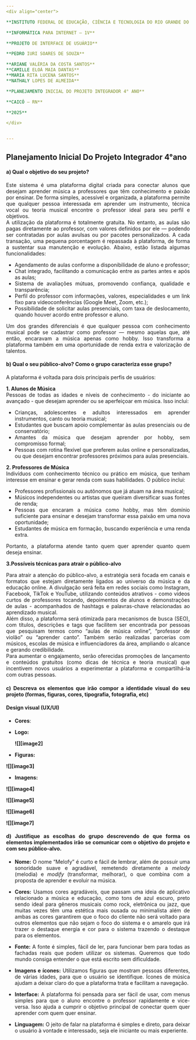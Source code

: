 ```yaml
---
<div align="center">

**INSTITUTO FEDERAL DE EDUCAÇÃO, CIÊNCIA E TECNOLOGIA DO RIO GRANDE DO NORTE – CAMPUS CAICÓ**  

**INFORMÁTICA PARA INTERNET – 1V**  

**PROJETO DE INTERFACE DE USUÁRIO**  

**PEDRO IURI SOARES DE SOUZA**  

**ARIANE VALÉRIA DA COSTA SANTOS**  
**CAMILLE ELOÁ MAIA DANTAS**  
**MARIA RITA LUCENA SANTOS**  
**NATHALY LOPES DE ALMEIDA**  

**PLANEJAMENTO INICIAL DO PROJETO INTEGRADOR 4° ANO**  

**CAICÓ – RN**  

**2025**  

</div>


---
```


<div align="justify">

## **Planejamento Inicial Do Projeto Integrador 4°ano**

#### **a) Qual o objetivo do seu projeto?**

Este sistema é uma plataforma digital criada para conectar alunos que desejam aprender música a professores que têm conhecimento e paixão por ensinar. De forma simples, acessível e organizada, a plataforma permite que qualquer pessoa interessada em aprender um instrumento, técnica vocal ou teoria musical encontre o professor ideal para seu perfil e objetivos.  
A utilização da plataforma é totalmente gratuita. No entanto, as aulas são pagas diretamente ao professor, com valores definidos por ele — podendo ser contratadas por aulas avulsas ou por pacotes personalizados. A cada transação, uma pequena porcentagem é repassada à plataforma, de forma a sustentar sua manutenção e evolução. Abaixo, estão listada algumas funcionalidades:

* Agendamento de aulas conforme a disponibilidade de aluno e professor;  
* Chat integrado, facilitando a comunicação entre as partes antes e após as aulas;  
* Sistema de avaliações mútuas, promovendo confiança, qualidade e transparência;  
* Perfil do professor com informações, valores, especialidades e um link fixo para videoconferências (Google Meet, Zoom, etc.);  
* Possibilidade de solicitar aulas presenciais, com taxa de deslocamento, quando houver acordo entre professor e aluno.

Um dos grandes diferenciais é que qualquer pessoa com conhecimento musical pode se cadastrar como professor — mesmo aquelas que, até então, encaravam a música apenas como hobby. Isso transforma a plataforma também em uma oportunidade de renda extra e valorização de talentos.

#### **b) Qual o seu público-alvo? Como o grupo caracteriza esse grupo?**

A plataforma é voltada para dois principais perfis de usuários:  
	  
**1\. Alunos de Música**  
Pessoas de todas as idades e níveis de conhecimento \- do iniciante ao avançado \- que desejam aprender ou se aperfeiçoar em música. Isso inclui:

* Crianças, adolescentes e adultos interessados em aprender instrumentos, canto ou teoria musical;  
* Estudantes que buscam apoio complementar às aulas presenciais ou de conservatório;  
* Amantes da música que desejam aprender por hobby, sem compromisso formal;  
* Pessoas com rotina flexível que preferem aulas online e personalizadas, ou que desejam encontrar professores próximos para aulas presenciais.

**2\. Professores de Música**  
Indivíduos com conhecimento técnico ou prático em música, que tenham interesse em ensinar e gerar renda com suas habilidades. O público inclui:

* Professores profissionais ou autônomos que já atuam na área musical;  
* Músicos independentes ou artistas que queiram diversificar suas fontes de renda;  
* Pessoas que encaram a música como hobby, mas têm domínio suficiente para ensinar e desejam transformar essa paixão em uma nova oportunidade;  
* Estudantes de música em formação, buscando experiência e uma renda extra.

Portanto, a plataforma atende tanto quem quer aprender quanto quem deseja ensinar.

**3\.Possíveis técnicas para atrair o público-alvo**

Para atrair a atenção do público-alvo, a estratégia será focada em canais e formatos que estejam diretamente ligados ao universo da música e da educação online. A divulgação será feita em redes sociais como Instagram, Facebook, TikTok e YouTube, utilizando conteúdos atrativos \- como vídeos curtos de professores tocando, depoimentos de alunos e demonstrações de aulas \- acompanhados de hashtags e palavras-chave relacionadas ao aprendizado musical.  
Além disso, a plataforma será otimizada para mecanismos de busca (SEO), com títulos, descrições e tags que facilitem ser encontrada por pessoas que pesquisam termos como “aulas de música online”, “professor de violão” ou “aprender canto”. Também serão realizadas parcerias com músicos, escolas de música e influenciadores da área, ampliando o alcance e gerando credibilidade.  
Para aumentar o engajamento, serão oferecidas promoções de lançamento e conteúdos gratuitos (como dicas de técnica e teoria musical) que incentivem novos usuários a experimentar a plataforma e compartilhá-la com outras pessoas.

#### **c) Descreva os elementos que irão compor a identidade visual do seu projeto (formas, figuras, cores, tipografia, fotografia, etc)**

#### **Design visual (UX/UI)**

* **Cores**: 

* **Logo:**  
    
  **![][image2]**  
* **Figuras:**

**![][image3]**

* **Imagens:** 

**![][image4]**

**![][image5]**

**![][image6]**

**![][image7]**

#### d) Justifique as escolhas do grupo descrevendo de que forma os elementos implementados irão se comunicar com o objetivo do projeto e com seu público-alvo.

* **Nome:** O nome “Melofy” é curto e fácil de lembrar, além de possuir uma sonoridade suave e agradável, remetendo diretamente a *melody* (melodia) e *modify* (transformar, melhorar), o que combina com a proposta de aprender e evoluir na música. 

* **Cores:** Usamos cores agradáveis, que passam uma ideia de aplicativo relacionado  a música e educação, como tons de azul escuro, preto sendo ideal para gêneros musicais como rock, eletrônica ou jazz, que muitas vezes têm uma estética mais ousada ou minimalista além de ambas as cores garantirem que o foco do cliente não será voltado para outros elementos que não sejam o foco do sistema e o amarelo que irá trazer o destaque energia e cor para o sistema trazendo o destaque para os elementos.  

* **Fonte:** A fonte é simples, fácil de ler, para funcionar bem para todas as fachadas reais que podem utilizar os sistemas. Queremos que todo mundo consiga entender o que está escrito sem dificuldade.

* **Imagens e ícones:** Utilizamos figuras que mostram pessoas diferentes, de várias idades, para que o usuário se identifique. Ícones de música ajudam a deixar claro do que a plataforma trata e facilitam a navegação.

* **Interface:** A plataforma foi pensada para ser fácil de usar, com menus simples para que o aluno encontre o professor rapidamente e vice-versa. Isso ajuda a cumprir o objetivo principal de conectar quem quer aprender com quem quer ensinar.

* **Linguagem:** O jeito de falar na plataforma é simples e direto, para deixar o usuário à vontade e interessado, seja ele iniciante ou mais experiente.

</div>
